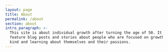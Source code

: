 ```yaml
---
layout: page
title: About
permalink: /about
section: about
intro_paragraph: >-
  This site is about individual growth after turning the age of 50. It will
  feature blog posts and stories about people who are focused on growth of any
  kind and learning about themselves and their passions.
---
```


